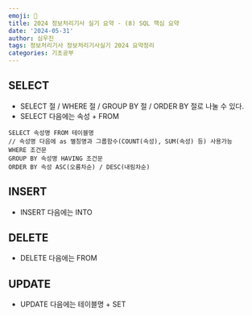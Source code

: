 ```yaml
---
emoji: 🪪
title: 2024 정보처리기사 실기 요약 - (8) SQL 핵심 요약
date: '2024-05-31'
author: 심우진
tags: 정보처리기사 정보처리기사실기 2024 요약정리
categories: 기초공부
---
```


## SELECT

- SELECT 절 / WHERE 절 / GROUP BY 절 / ORDER BY 절로 나눌 수 있다.
- SELECT 다음에는 속성 + FROM 

```
SELECT 속성명 FROM 테이블명
// 속성명 다음에 as 별칭명과 그룹함수(COUNT(속성), SUM(속성) 등) 사용가능
WHERE 조건문
GROUP BY 속성명 HAVING 조건문
ORDER BY 속성 ASC(오름차순) / DESC(내림차순)
```

## INSERT

- INSERT 다음에는 INTO

## DELETE

- DELETE 다음에는 FROM

## UPDATE

- UPDATE 다음에는 테이블명 + SET

```toc

```